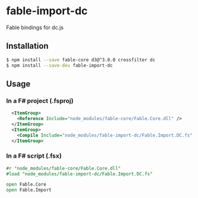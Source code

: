 # fable-import-dc

Fable bindings for dc.js

## Installation

```sh
$ npm install --save fable-core d3@^3.0.0 crossfilter dc
$ npm install --save-dev fable-import-dc
```

## Usage

### In a F# project (.fsproj)

```xml
  <ItemGroup>
    <Reference Include="node_modules/fable-core/Fable.Core.dll" />
  </ItemGroup>
  <ItemGroup>
    <Compile Include="node_modules/fable-import-dc/Fable.Import.DC.fs" />
  </ItemGroup>
```

### In a F# script (.fsx)

```fsharp
#r "node_modules/fable-core/Fable.Core.dll"
#load "node_modules/fable-import-dc/Fable.Import.DC.fs"

open Fable.Core
open Fable.Import
```
